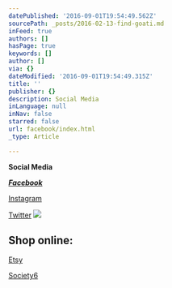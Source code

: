 ```yaml
---
datePublished: '2016-09-01T19:54:49.562Z'
sourcePath: _posts/2016-02-13-find-goati.md
inFeed: true
authors: []
hasPage: true
keywords: []
author: []
via: {}
dateModified: '2016-09-01T19:54:49.315Z'
title: ''
publisher: {}
description: Social Media
inLanguage: null
inNav: false
starred: false
url: facebook/index.html
_type: Article

---
```

**Social Media**

_**[Facebook][0]**_

[Instagram][1]

[Twitter][2]
![](https://s3-us-west-2.amazonaws.com/the-grid-img/p/77e02ae3d8ce3e9b48cd774e787f45f5eff579e9.png)

## **Shop online:**

[Etsy][3]

[Society6][4]

[0]: https://www.facebook.com/goatishop "Facebook page"
[1]: https://www.instagram.com/goatishop/
[2]: https://twitter.com/icleora1
[3]: https://www.etsy.com/shop/GoAti
[4]: https://society6.com/goati